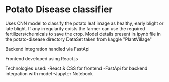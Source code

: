# Potato Disease classifier

Uses CNN model to classify the potato leaf image as healthy, early blight or late blight. If any irregularity exists the farmer can use the required fertilizers/chemicals to save the crop.
Model details present in ipynb file in the potato-disease directory
DataSet  taken from kaggle "PlantVillage"

Backend integration handled via FastApi

Frontend developed using React.js 

Technologies used:
-React & CSS for frontend
-FastApi for backend integration with model
-Jupyter Notebook
